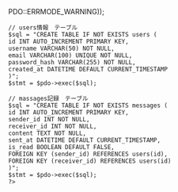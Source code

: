 <!DOCTYPE html>
<html>
<head>
<meta charset="UTF-8">
<title>タイトル</title>
</head>
<body>
    <?php
    // データベース接続
    $dsn = 'mysql:dbname=tb270594db;host=localhost';
    $user = 'tb-270594';
    $password = 'w6fETMAwuw';
    $pdo = new PDO($dsn, $user, $password, array(PDO::ATTR_ERRMODE => PDO::ERRMODE_WARNING));

    // users情報　テーブル
    $sql = "CREATE TABLE IF NOT EXISTS users (
    id INT AUTO_INCREMENT PRIMARY KEY,
    username VARCHAR(50) NOT NULL,
    email VARCHAR(100) UNIQUE NOT NULL,
    password_hash VARCHAR(255) NOT NULL,
    created_at DATETIME DEFAULT CURRENT_TIMESTAMP
    )";
    $stmt = $pdo->exec($sql);

    // massages記録　テーブル
    $sql = "CREATE TABLE IF NOT EXISTS messages (
    id INT AUTO_INCREMENT PRIMARY KEY,
    sender_id INT NOT NULL,
    receiver_id INT NOT NULL,
    content TEXT NOT NULL,
    sent_at DATETIME DEFAULT CURRENT_TIMESTAMP,
    is_read BOOLEAN DEFAULT FALSE,
    FOREIGN KEY (sender_id) REFERENCES users(id),
    FOREIGN KEY (receiver_id) REFERENCES users(id)
    )";
    $stmt = $pdo->exec($sql);
    ?>
</body>
</html>
